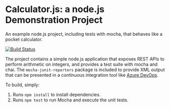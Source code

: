 Calculator.js: a node.js Demonstration Project
==============================================
An example node.js project, including tests with mocha, that behaves like
a pocket calculator.

[![Build Status](https://dev.azure.com/HassanSadeghiYamchi/Configuring%20Agent%20Pools%20and%20Understanding%20Pipeline%20Styles/_apis/build/status/hyamchi.calculator?branchName=master)](https://dev.azure.com/HassanSadeghiYamchi/Configuring%20Agent%20Pools%20and%20Understanding%20Pipeline%20Styles/_build/latest?definitionId=9&branchName=master)

The project contains a simple node.js application that exposes REST APIs
to perform arithmetic on integers, and provides a test suite with mocha
and chai.  The `mocha-junit-reporters` package is included to provide XML
output that can be presented in a continuous integration tool like
[Azure DevOps](https://azure.com/devops).

To build, simply:

1. Runs `npm install` to install dependencies.
2. Runs `npm test` to run Mocha and execute the unit tests.


